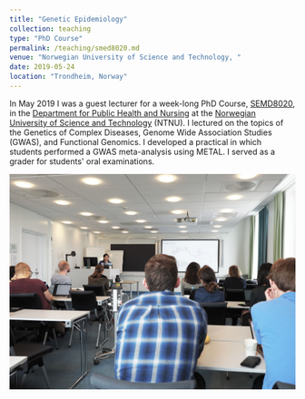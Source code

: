 ```yaml
---
title: "Genetic Epidemiology"
collection: teaching
type: "PhD Course"
permalink: /teaching/smed8020.md
venue: "Norwegian University of Science and Technology, "
date: 2019-05-24
location: "Trondheim, Norway"
---
```


In May 2019 I was a guest lecturer for a week-long PhD Course, [SEMD8020](https://www.ntnu.edu/studies/courses/SMED8020#tab=omEmnet), in the [Department for Public Health and Nursing](http://www.ntnu.edu/ism) at the [Norwegian University of Science and Technology](https://www.ntnu.edu) (NTNU). I lectured on the topics of the Genetics of Complex Diseases, Genome Wide Association Studies (GWAS), and Functional Genomics. I developed a practical in which students performed a GWAS meta-analysis using METAL. I served as a grader for students' oral examinations.

<center><img src="/images/image005.jpg" width=800></center>  
